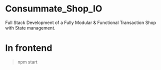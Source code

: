 # Consummate_Shop_IO
Full Stack Development of a Fully Modular &amp; Functional Transaction Shop with State management. 

# In frontend
> npm start

